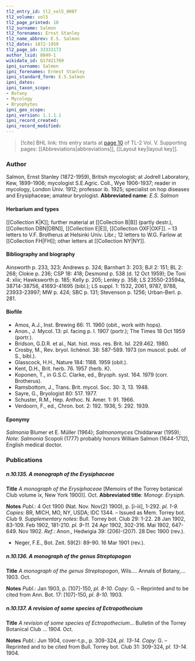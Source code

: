 ```yaml
---
tl2_entry_id: tl2_vol5_0007
tl2_volume: vol5
tl2_page_printed: 10
tl2_surname: Salmon
tl2_forenames: Ernst Stanley
tl2_name_abbrev: E.S. Salmon
tl2_dates: 1872-1959
tl2_page_id: 33333173
author_lsid: 8849-1
wikidata_id: Q17421769
ipni_surname: Salmon
ipni_forenames: Ernest Stanley
ipni_standard_form: E.S.Salmon
ipni_dates: 
ipni_taxon_scope: 
- Botany
- Mycology
- Bryophytes
ipni_geo_scope: 
ipni_version: 1.1.1.1
ipni_record_created: 
ipni_record_modified:
---
```



> [!cite] BHL link: this entry starts at [page 10](https://www.biodiversitylibrary.org/page/33333173) of TL-2 Vol. V.
> Supporting pages: [[Abbreviations|abbreviations]], [[Layout key|layout key]].

### Author

Salmon, Ernst Stanley (1872-1959), British mycologist; at Jodrell Laboratory, Kew, 1899-1906; mycologist S.E.Agric. Coll., Wye 1906-1937; reader in mycology, London Univ. 1912; professor ib. 1925; specialist on hop diseases and Erysiphaceae; amateur bryologist. 
**Abbreviated name**: *E.S. Salmon*

#### Herbarium and types

[[Collection K|K]]; further material at [[Collection B|B]] (partly destr.), [[Collection DBN|DBN]], [[Collection E|E]], [[Collection OXF|OXF]]. – 13 letters to V.F. Brotherus at Helsinki Univ. Libr.; 12 letters to W.G. Farlow at [[Collection FH|FH]]; other letters at [[Collection NY|NY]].

#### Bibliography and biography

Ainsworth p. 233, 323; Andrews p. 324; Barnhart 3: 203; BJI 2: 151; BL 2: 268; Clokie p. 236; CSP 18: 418; Desmond p. 538 (d. 12 Oct 1959); De Toni 4: xlix; Hawksworth p. 185; Kelly p. 205; Lenley p. 358; LS 23550-23594a, 38714-38756, 41693-41695 (bibl.); LS suppl. 1: 1532, 2061, 9787, 9788, 23933-23997; MW p. 424; SBC p. 131; Stevenson p. 1256; Urban-Berl. p. 281.

#### Biofile

- Amos, A.J., Inst. Brewing 66: 11. 1960 (obit., work with hops).
- Anon., J. Mycol. 13: pl. facing p. I. 1907 (portr.); The Times 18 Oct 1959 (portr.).
- Bridson, G.D.R. et al., Nat. hist. mss. res. Brit. Isl. 229.462. 1980.
- Crosby, M., Rev. bryol. lichénol. 38: 587-589. 1973 (on muscol. publ. of S., bibl.).
- Glasscock, H.H., Nature 184: 1188. 1959 (obit.).
- Kent, D.H., Brit. herb. 76. 1957 (herb. K).
- Koponen, T., *in* G.S.C. Clarke, ed., Bryoph. syst. 164. 1979 (corr. Brotherus).
- Ramsbottom, J., Trans. Brit. mycol. Soc. 30: 3, 13. 1948.
- Sayre, G., Bryologist 80: 517. 1977.
- Schuster, R.M., Hep. Anthoc. N. Amer. 1: 91. 1966.
- Verdoorn, F., ed., Chron. bot. 2: 192. 1936, 5: 292. 1939.

#### Eponymy

*Salmonia* Blumer et E. Müller (1964); *Salmonomyces* Chiddarwar (1959); *Note*: *Salmonia* Scopoli (1777) probably honors William Salmon (1644-1712), English medical doctor.

### Publications

##### n.10.135. A monograph of the Erysiphaceae

**Title**
*A monograph of the Erysiphaceae* \[Memoirs of the Torrey botanical Club volume ix, New York 1900)\]. Oct.
**Abbreviated title**: *Monogr. Erysiph.*

**Notes**
*Publ*.: 4 Oct 1900 (Nat. Nov. Nov(2) 1900), p. \[i-iii\], 1-292. *pl. 1-9. Copies*: BR, MICH, MO, NY, USDA; IDC 1344. – Issued as Mem. Torrey bot. Club 9.
*Supplementary notes*: Bull. Torrey bot. Club 29: 1-22. 28 Jan 1902, 83-109. Feb 1902, 181-210. *pl. 9-11.* 24 Apr 1902, 302-316. Mai 1902, 647-649. Nov 1902.
*Ref*.: Anon., Hedwigia 39: (206)-(207). 28 Dec 1900 (rev.).
- Neger, F.E., Bot. Zeit. 59(2): 89-90. 16 Mar 1901 (rev.).

##### n.10.136. A monograph of the genus Streptopogon

**Title**
*A monograph of the genus Streptopogon*, Wils.... Annals of Botany,... 1903. Oct.

**Notes**
*Publ*.: Jan 1903, p. \[107\]-150, *pl. 8-10. Copy*: G. – Reprinted and to be cited from Ann. Bot. 17: \[107\]-150, *pl. 8-10.* 1903.

##### n.10.137. A revision of some species of Ectropothecium

**Title**
*A revision of some species of Ectropothecium*... Bulletin of the Torrey Botanical Club ... 1904. Oct.

**Notes**
*Publ*.: Jun 1904, cover-t.p., p. 309-324, *pl. 13-14. Copy*: G. – Reprinted and to be cited from Bull. Torrey bot. Club 31: 309-324, *pl. 13-14.* 1904.

